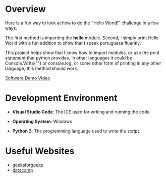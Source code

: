 # Overview

Here is a fun way to look at how to do the "Hello World!" challenge in a few ways. 

The first method is importing the __hello__ module. Second, I simply print Hello World with a fun addition to show that I speak portuguese fluently.

This project helps show that I know how to import modules, or use the print statement that python provides. In other languages it could be Console.Write("") or console.log, or some other form of printing in any other language, this method should work.

[Software Demo Video](http://youtube.link.goes.here)

# Development Environment

- **Visual Studio Code**: The IDE used for writing and running the code.
- **Operating System**: Windows

- **Python 3**: The programming language used to write the script.

# Useful Websites

* [geeksforgeeks](https://www.geeksforgeeks.org/python-program-to-print-hello-world/)
* [datacamp](https://www.datacamp.com/tutorial/python-hello-world-a-beginners-guide-to-programming)